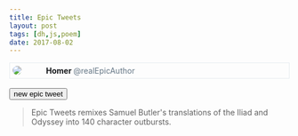 ```yaml
---
title: Epic Tweets
layout: post
tags: [dh,js,poem]
date: 2017-08-02
---
```

<style>
#tweet-box { border: 1px solid #e6ecf0; padding: 5px; } #profile-img { border-radius: 100%; vertical-align: middle; float: left; } #tweet { margin-left: 60px; } #name { color: #14171a; font-weight: bold; } #handle { color: #657786; }
</style>
<div id="tweet-box">
<img id="profile-img" src="{{ site.url }}/assets/Bust_Homer_BM.jpg" >
<div id="tweet">
<span id="name">Homer </span> <span id="handle">@realEpicAuthor</span>
<div id="epic" ></div>
</div>
</div>
<br>
<button id="new" class="buttons">new epic tweet</button>

> Epic Tweets remixes Samuel Butler's translations of the Iliad and Odyssey into 140 character outbursts.

<script src="{{ site.url }}/js/butler-epics.txt"></script>
<script>
    var poem = document.getElementById("epic");

    /* Fisher-Yates shuffle https://bost.ocks.org/mike/shuffle/ */
    function shuffle(array) {
        var m = array.length, t, i;
        while (m) {
            i = Math.floor(Math.random() * m--);
            t = array[m];
            array[m] = array[i];
            array[i] = t;
        }
        return array;
    }   
    
    var lines = text.split(/[.!?]/);
    var fronts = [];
    var ends = [];
    function typeSort(x) {
        var parts = x.split(/[,;]/);
        fronts.push(parts[0]);
        parts.slice(1).forEach(function(y) { ends.push(y); });
    }
    lines.forEach(typeSort);
    shuffle(fronts);
    shuffle(ends);

    function makeTweet() {
        var i;
        var epicTweet = [];
        var next = [];
        while (poem.hasChildNodes()) {
            poem.removeChild(poem.lastChild);
        }
        epicTweet.push(fronts.pop());
        for (i = 0; i < 5; i++) {
            var line = ends.pop();
            if ( epicTweet.join(" ").length + line.length < 140) {
                epicTweet.push(line);
            }
        }
        poem.innerHTML = epicTweet.join("<br>").toUpperCase() + "!</p>";
    }
    
    makeTweet();
    document.getElementById("new").onclick = function () { makeTweet(); };
</script>